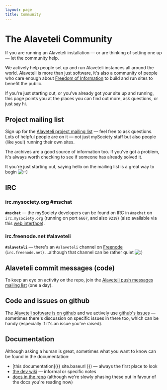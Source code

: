 ```yaml
---
layout: page
title: Community
---
```


The Alaveteli Community
====================

<p class="lead">
	If you are running an Alaveteli installation &mdash; or are thinking of setting one up &mdash; let the community help.
</p>

We actively help people set up and run Alaveteli instances all around the
world. Alaveteli is more than just software, it's also a community of people
who care enough about <a href="{{ site.baseurl}}glossary/#foi"
class="glossary">Freedom of Information</a> to build and run sites to benefit
the public.

If you're just starting out, or you've already got your site up and running,
this page points you at the places you can find out more, ask questions, or
just say hi.

<!--	
  direct email and twitter?

	<li>Louise Crow (project lead): <a href="mailto:louise@mysociety.org">email</a>, <a href="http://twitter.com/crowbot">twitter</a></li>
-->


## Project mailing list

Sign up for the <a href="https://groups.google.com/group/alaveteli-dev">Alaveteli project mailing list</a> &mdash; feel free to ask questions. Lots of helpful people are on it
&mdash; not just mySociety staff but also people (like you!) running their own
sites.

The archives are a good source of information too. If you've got a problem, it's
always worth checking to see if someone has already solved it.

It you're just starting out, saying hello on the mailing list is a great way to
begin <img src="http://www.alaveteli.org/wp-includes/images/smilies/icon_smile.gif" alt=":-)"> 

## IRC

### irc.mysociety.org #mschat

**`#mschat`** &mdash;
the mySociety developers can be found on IRC in `#mschat` on
`irc.mysociety.org` (running on port `6667`, and also `9219`)
(also available via this [web interface](http://www.irc.mysociety.org)).

### irc.freenode.net #alaveteli

**`#alaveteli`** &mdash;
there's an `#alaveteli` channel on 
[Freenode](http://freenode.net) (`irc.freenode.net`) ...although that channel can be rather quiet 
<img src="http://www.alaveteli.org/wp-includes/images/smilies/icon_smile.gif" alt=":)" class="wp-smiley">

##	Alaveteli commit messages (code)

To keep an eye on activity on the repo, join the 
<a href="https://groups.google.com/group/alaveteli-commits/">Alaveteli push messages mailing list</a> (one a day).

## Code and issues on github

The [Alaveteli software is on github](https://github.com/mysociety/alaveteli) and we actively use 
[github's issues](https://github.com/mysociety/alaveteli) &mdash; sometimes there's discussion on specific issues in there too, which can be handy (especially if it's an issue you've raised).

## Documentation

Although asking a human is great, sometimes what you want to know can be 
found in the documentation:

* [this documentation]({{ site.baseurl }}) &mdash; always the first place to look
* [the dev wiki](http://github.com/mysociety/alaveteli/wiki) &mdash; informal or specific notes
* [docs in the repo](https://github.com/mysociety/alaveteli/tree/rails-3-develop/doc) (although we're slowly phasing these out in favour of the docs you're reading now)
